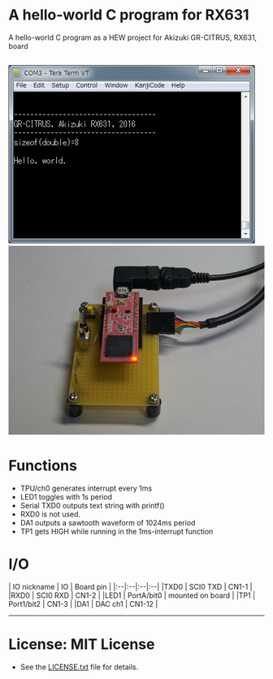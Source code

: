 # A hello-world C program for RX631
A hello-world C program as a HEW project for Akizuki GR-CITRUS, RX631, board

![Text ouput](./figs/20161123_term_hello_world.png)
![AKIZUKI-RX631 board photo](./figs/GR-CITRUS_AKIZUKI_RX631_crop.jpg)
------
# Functions
- TPU/ch0 generates interrupt every 1ms
- LED1 toggles with 1s period
- Serial TXD0 outputs text string with printf()
 - RXD0 is not used.
- DA1 outputs a sawtooth waveform of 1024ms period
- TP1 gets HIGH while running in the 1ms-interrupt function

# I/O

| IO nickname   | IO | Board pin    |
|:--|:--|:--|:--|
|TXD0  | SCI0 TXD   | CN1-1        |
|RXD0  | SCI0 RXD   | CN1-2        |
|LED1  | PortA/bit0 | mounted on board |
|TP1   | Port1/bit2 | CN1-3        |
|DA1   | DAC ch1    | CN1-12       |

------
# License: MIT License  
- See the [LICENSE.txt](LICENSE.txt) file for details.
